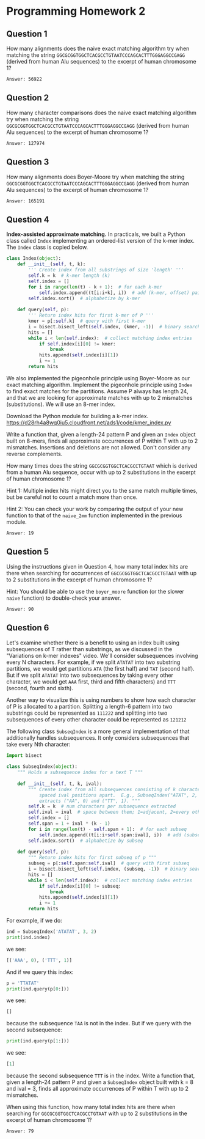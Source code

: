 # Programming Homework 2

## Question 1
How many alignments does the naive exact matching algorithm 
try when matching the string ```GGCGCGGTGGCTCACGCCTGTAATCCCAGCACTTTGGGAGGCCGAGG``` (derived from human Alu sequences) to the excerpt of human chromosome 1? 
```
Answer: 56922 
```

## Question 2
How many character comparisons does the naive exact matching algorithm try when matching the string ```GGCGCGGTGGCTCACGCCTGTAATCCCAGCACTTTGGGAGGCCGAGG``` (derived from human Alu sequences) to the excerpt of human chromosome 1?
```
Answer: 127974 
```

## Question 3
How many alignments does Boyer-Moore try when matching the string ```GGCGCGGTGGCTCACGCCTGTAATCCCAGCACTTTGGGAGGCCGAGG``` (derived from human Alu sequences) to the excerpt of human chromosome 1?
```
Answer: 165191
```

## Question 4
**Index-assisted approximate matching.** In practicals, we built a Python class called ``Index`` implementing an ordered-list version of the k-mer index. The ``Index`` class is copied below.
```python
class Index(object):
    def __init__(self, t, k):
        ''' Create index from all substrings of size 'length' '''
        self.k = k  # k-mer length (k)
        self.index = []
        for i in range(len(t) - k + 1):  # for each k-mer
            self.index.append((t[i:i+k], i))  # add (k-mer, offset) pair
        self.index.sort()  # alphabetize by k-mer
    
    def query(self, p):
        ''' Return index hits for first k-mer of P '''
        kmer = p[:self.k]  # query with first k-mer
        i = bisect.bisect_left(self.index, (kmer, -1))  # binary search
        hits = []
        while i < len(self.index):  # collect matching index entries
            if self.index[i][0] != kmer:
                break
            hits.append(self.index[i][1])
            i += 1
        return hits
```
We also implemented the pigeonhole principle using Boyer-Moore as our exact matching algorithm.
Implement the pigeonhole principle using ```Index``` to find exact matches for the partitions. Assume P always has length 24, and that we are looking for approximate matches with up to 2 mismatches (substitutions). We will use an 8-mer index.

Download the Python module for building a k-mer index.
https://d28rh4a8wq0iu5.cloudfront.net/ads1/code/kmer_index.py

Write a function that, given a length-24 pattern P and given an ```Index``` object built on 8-mers, finds all approximate occurrences of P within T with up to 2 mismatches. Insertions and deletions are not allowed. Don't consider any reverse complements.

How many times does the string ```GGCGCGGTGGCTCACGCCTGTAAT``` which is derived from a human Alu sequence, occur with up to 2 substitutions in the excerpt of human chromosome 1? 

Hint 1: Multiple index hits might direct you to the same match multiple times, but be careful not to count a match more than once.

Hint 2: You can check your work by comparing the output of your new function to that of the ```naive_2mm``` function implemented in the previous module.
```
Answer: 19
```

## Question 5
Using the instructions given in Question 4, how many total index hits are there when searching for occurrences of ```GGCGCGGTGGCTCACGCCTGTAAT``` with up to 2 substitutions in the excerpt of human chromosome 1?

Hint: You should be able to use the ```boyer_moore``` function (or the slower ```naive``` function) to double-check your answer.
```
Answer: 90
```

## Question 6
Let's examine whether there is a benefit to using an index built using subsequences of T rather than substrings, as we discussed in the "Variations on k-mer indexes" video. We'll consider subsequences involving every N characters. For example, if we split ```ATATAT``` into two substring partitions, we would get partitions ```ATA``` (the first half) and ```TAT``` (second half). But if we split ```ATATAT``` into two subsequences by taking every other character, we would get ```AAA``` first, third and fifth characters) and ```TTT``` (second, fourth and sixth).

Another way to visualize this is using numbers to show how each character of P is allocated to a partition. Splitting a length-6 pattern into two substrings could be represented as ```111222``` and splitting into two subsequences of every other character could be represented as ```121212```

The following class ```SubseqIndex``` is a more general implementation of that additionally handles subsequences. It only considers subsequences that take every Nth character:
```Python
import bisect
   
class SubseqIndex(object):
    """ Holds a subsequence index for a text T """
    
    def __init__(self, t, k, ival):
        """ Create index from all subsequences consisting of k characters
            spaced ival positions apart.  E.g., SubseqIndex("ATAT", 2, 2)
            extracts ("AA", 0) and ("TT", 1). """
        self.k = k  # num characters per subsequence extracted
        self.ival = ival  # space between them; 1=adjacent, 2=every other, etc
        self.index = []
        self.span = 1 + ival * (k - 1)
        for i in range(len(t) - self.span + 1):  # for each subseq
            self.index.append((t[i:i+self.span:ival], i))  # add (subseq, offset)
        self.index.sort()  # alphabetize by subseq
    
    def query(self, p):
        """ Return index hits for first subseq of p """
        subseq = p[:self.span:self.ival]  # query with first subseq
        i = bisect.bisect_left(self.index, (subseq, -1))  # binary search
        hits = []
        while i < len(self.index):  # collect matching index entries
            if self.index[i][0] != subseq:
                break
            hits.append(self.index[i][1])
            i += 1
        return hits
```
For example, if we do:
```Python
ind = SubseqIndex('ATATAT', 3, 2)
print(ind.index)
```
we see:
```Python
[('AAA', 0), ('TTT', 1)]
```
And if we query this index:
```Python
p = 'TTATAT'
print(ind.query(p[0:]))
```

we see:
```Python
[]
```

because the subsequence ```TAA``` is not in the index. But if we query with the second subsequence:
```Python
print(ind.query(p[1:]))
```
we see:
```Python
[1]
```
because the second subsequence ```TTT``` is in the index. Write a function that, given a length-24 pattern P and given a ```SubseqIndex``` object built with k = 8 and ival = 3, finds all approximate occurrences of P within T with up to 2 mismatches.

When using this function, how many total index hits are there when searching for ```GGCGCGGTGGCTCACGCCTGTAAT``` with up to 2 substitutions in the excerpt of human chromosome 1? 
```
Answer: 79
```
